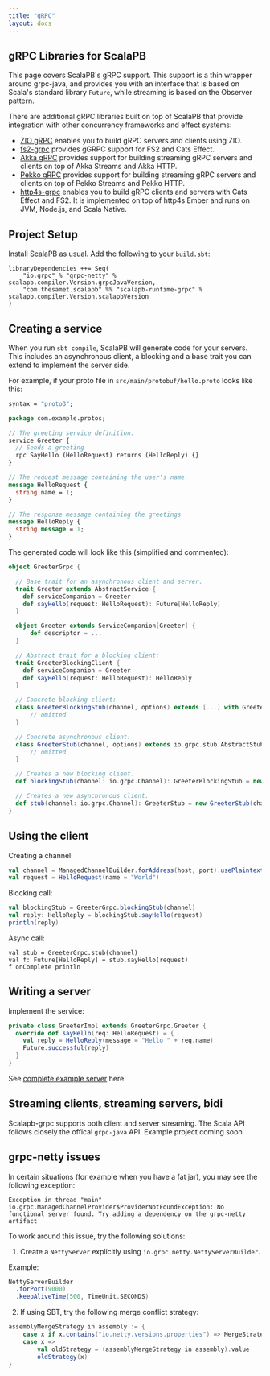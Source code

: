 ```yaml
---
title: "gRPC"
layout: docs
---
```


## gRPC Libraries for ScalaPB

This page covers ScalaPB's gRPC support. This support is a thin wrapper around
grpc-java, and provides you with an interface that is based on Scala's
standard library `Future`, while streaming is based on the Observer pattern.

There are additional gRPC libraries built on top of ScalaPB that provide integration with other concurrency frameworks and effect systems:

* [ZIO gRPC](https://scalapb.github.io/zio-grpc/) enables you to build gRPC
  servers and clients using ZIO.
* [fs2-grpc](https://github.com/typelevel/fs2-grpc) provides gGRPC support for FS2 and Cats Effect.
* [Akka gRPC](https://doc.akka.io/docs/akka-grpc/current/index.html) provides support for building streaming gRPC servers and clients on top of Akka Streams and Akka HTTP.
* [Pekko gRPC](https://pekko.apache.org/docs/pekko-grpc/current/) provides support for building streaming gRPC servers and clients on top of Pekko Streams and Pekko HTTP.
* [http4s-grpc](https://github.com/davenverse/http4s-grpc) enables you to build gRPC clients and servers with Cats Effect and FS2. It is implemented on top of http4s Ember and runs on JVM, Node.js, and Scala Native.

## Project Setup

Install ScalaPB as usual. Add the following to your `build.sbt`:

    libraryDependencies ++= Seq(
        "io.grpc" % "grpc-netty" % scalapb.compiler.Version.grpcJavaVersion,
        "com.thesamet.scalapb" %% "scalapb-runtime-grpc" % scalapb.compiler.Version.scalapbVersion
    )

## Creating a service

When you run `sbt compile`, ScalaPB will generate code for your servers. This
includes an asynchronous client, a blocking and a base trait you can extend to
implement the server side.

For example, if your proto file in `src/main/protobuf/hello.proto` looks like
this:

```protobuf
syntax = "proto3";

package com.example.protos;

// The greeting service definition.
service Greeter {
  // Sends a greeting
  rpc SayHello (HelloRequest) returns (HelloReply) {}
}

// The request message containing the user's name.
message HelloRequest {
  string name = 1;
}

// The response message containing the greetings
message HelloReply {
  string message = 1;
}
```

The generated code will look like this (simplified and commented):

```scala
object GreeterGrpc {

  // Base trait for an asynchronous client and server.
  trait Greeter extends AbstractService {
    def serviceCompanion = Greeter
    def sayHello(request: HelloRequest): Future[HelloReply]
  }

  object Greeter extends ServiceCompanion[Greeter] {
      def descriptor = ...
  }

  // Abstract trait for a blocking client:
  trait GreeterBlockingClient {
    def serviceCompanion = Greeter
    def sayHello(request: HelloRequest): HelloReply
  }

  // Concrete blocking client:
  class GreeterBlockingStub(channel, options) extends [...] with GreeterBlockingClient {
      // omitted
  }

  // Concrete asynchronous client:
  class GreeterStub(channel, options) extends io.grpc.stub.AbstractStub[GreeterStub](channel, options) with Greeter {
      // omitted
  }

  // Creates a new blocking client.
  def blockingStub(channel: io.grpc.Channel): GreeterBlockingStub = new GreeterBlockingStub(channel)

  // Creates a new asynchronous client.
  def stub(channel: io.grpc.Channel): GreeterStub = new GreeterStub(channel)
}
```

## Using the client

Creating a channel:

```scala
val channel = ManagedChannelBuilder.forAddress(host, port).usePlaintext(true).build
val request = HelloRequest(name = "World")
```

Blocking call:

```scala
val blockingStub = GreeterGrpc.blockingStub(channel)
val reply: HelloReply = blockingStub.sayHello(request)
println(reply)
```

Async call:

```
val stub = GreeterGrpc.stub(channel)
val f: Future[HelloReply] = stub.sayHello(request)
f onComplete println
```

## Writing a server

Implement the service:

```scala
private class GreeterImpl extends GreeterGrpc.Greeter {
  override def sayHello(req: HelloRequest) = {
    val reply = HelloReply(message = "Hello " + req.name)
    Future.successful(reply)
  }
}
```

See
[complete example server](https://github.com/xuwei-k/grpc-scala-sample/blob/master/grpc-scala/src/main/scala/io/grpc/examples/helloworld/HelloWorldServer.scala) here.

## Streaming clients, streaming servers, bidi

Scalapb-grpc supports both client and server streaming. The Scala API follows
closely the offical `grpc-java` API. Example project coming soon.

## grpc-netty issues

In certain situations (for example when you have a fat jar), you may see the
following exception:

    Exception in thread "main" io.grpc.ManagedChannelProvider$ProviderNotFoundException: No functional server found. Try adding a dependency on the grpc-netty artifact

To work around this issue, try the following solutions:

1. Create a `NettyServer` explicitly using `io.grpc.netty.NettyServerBuilder`.

Example:

```scala
NettyServerBuilder
  .forPort(9000)
  .keepAliveTime(500, TimeUnit.SECONDS)
```

2. If using SBT, try the following merge conflict strategy:

```scala
assemblyMergeStrategy in assembly := {
    case x if x.contains("io.netty.versions.properties") => MergeStrategy.discard
    case x =>
        val oldStrategy = (assemblyMergeStrategy in assembly).value
        oldStrategy(x)
}
```
